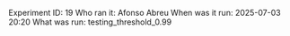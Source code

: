 Experiment ID: 19
Who ran it: Afonso Abreu
When was it run: 2025-07-03 20:20
What was run: testing_threshold_0.99
